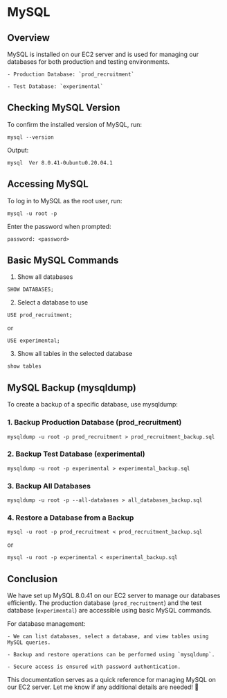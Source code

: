 # MySQL

## Overview

MySQL is installed on our EC2 server and is used for managing our databases for both production and testing environments.

    - Production Database: `prod_recruitment`

    - Test Database: `experimental`


## Checking MySQL Version

To confirm the installed version of MySQL, run:

```
mysql --version
```

Output:

```
mysql  Ver 8.0.41-0ubuntu0.20.04.1
```

## Accessing MySQL

To log in to MySQL as the root user, run:

```
mysql -u root -p

```

Enter the password when prompted:

```
password: <password>
```

## Basic MySQL Commands

1. Show all databases

```
SHOW DATABASES;
```

2. Select a database to use

```
USE prod_recruitment;
```

or 

```
USE experimental;
```

3. Show all tables in the selected database

```
show tables
```

## MySQL Backup (mysqldump)

To create a backup of a specific database, use mysqldump:

### 1. Backup Production Database (prod_recruitment)

```
mysqldump -u root -p prod_recruitment > prod_recruitment_backup.sql
```

### 2. Backup Test Database (experimental)

```
mysqldump -u root -p experimental > experimental_backup.sql
```

### 3. Backup All Databases

```
mysqldump -u root -p --all-databases > all_databases_backup.sql
```

### 4. Restore a Database from a Backup

```
mysql -u root -p prod_recruitment < prod_recruitment_backup.sql
```

or 

```
mysql -u root -p experimental < experimental_backup.sql
```

## Conclusion

We have set up MySQL 8.0.41 on our EC2 server to manage our databases efficiently. The production database (`prod_recruitment`) and the test database (`experimental`) are accessible using basic MySQL commands.

For database management:

    - We can list databases, select a database, and view tables using MySQL queries.

    - Backup and restore operations can be performed using `mysqldump`.

    - Secure access is ensured with password authentication.

This documentation serves as a quick reference for managing MySQL on our EC2 server. Let me know if any additional details are needed! 🚀